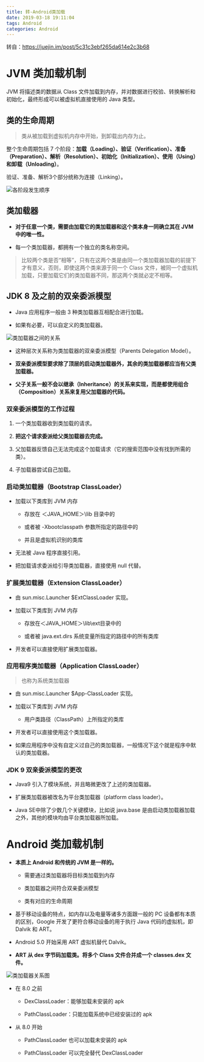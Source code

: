 ```yaml
---
title: 转-Android类加载
date: 2019-03-18 19:11:04
tags: Android
categories: Android
---
```


转自：https://juejin.im/post/5c31c3ebf265da614e2c3b68

# JVM 类加载机制

JVM 将描述类的数据从 Class 文件加载到内存，并对数据进行校验、转换解析和初始化，最终形成可以被虚拟机直接使用的 Java 类型。

## 类的生命周期

> 类从被加载到虚拟机内存中开始，到卸载出内存为止。

整个生命周期包括 7 个阶段：**加载（Loading）、验证（Verification）、准备（Preparation）、解析（Resolution）、初始化（Initialization）、使用（Using）和卸载（Unloading）**。

验证、准备、解析3个部分统称为连接（Linking）。

![各阶段发生顺序](/images/posts/android/类加载/class_lifecycle.jpg "各阶段发生顺序")

## 类加载器

- **对于任意一个类，需要由加载它的类加载器和这个类本身一同确立其在 JVM 中的唯一性。**

- 每一个类加载器，都拥有一个独立的类名称空间。

> 比较两个类是否“相等”，只有在这两个类是由同一个类加载器加载的前提下才有意义，否则，即使这两个类来源于同一个 Class 文件，被同一个虚拟机加载，只要加载它们的类加载器不同，那这两个类就必定不相等。 

## JDK 8 及之前的双亲委派模型

- Java 应用程序一般由 3 种类加载器互相配合进行加载。

- 如果有必要，可以自定义的类加载器。

![类加载器之间的关系](/images/posts/android/类加载/jvm_classloader.jpg "类加载器之间的关系")

- 这种层次关系称为类加载器的双亲委派模型（Parents Delegation Model）。

- **双亲委派模型要求除了顶层的启动类加载器外，其余的类加载器都应当有父类加载器。**

- **父子关系一般不会以继承（Inheritance）的关系来实现，而是都使用组合（Composition）关系来复用父加载器的代码。**

### 双亲委派模型的工作过程

1. 一个类加载器收到类加载的请求。

2. **把这个请求委派给父类加载器去完成。**

3. 父加载器反馈自己无法完成这个加载请求（它的搜索范围中没有找到所需的类）。

4. 子加载器尝试自己加载。

### 启动类加载器（Bootstrap ClassLoader）

- 加载以下类库到 JVM 内存

	- 存放在 ＜JAVA_HOME＞\lib 目录中的

	- 或者被 -Xbootclasspath 参数所指定的路径中的

	- 并且是虚拟机识别的类库

- 无法被 Java 程序直接引用。

- 把加载请求委派给引导类加载器，直接使用 null 代替。

### 扩展类加载器（Extension ClassLoader）

- 由 sun.misc.Launcher $ExtClassLoader 实现。

- 加载以下类库到 JVM 内存

	- 存放在＜JAVA_HOME＞\lib\ext目录中的

	- 或者被 java.ext.dirs 系统变量所指定的路径中的所有类库

- 开发者可以直接使用扩展类加载器。

### 应用程序类加载器（Application ClassLoader）

> 也称为系统类加载器

- 由 sun.misc.Launcher $App-ClassLoader 实现。

- 加载以下类库到 JVM 内存

	- 用户类路径（ClassPath）上所指定的类库

- 开发者可以直接使用这个类加载器。

- 如果应用程序中没有自定义过自己的类加载器，一般情况下这个就是程序中默认的类加载器。

### JDK 9 双亲委派模型的更改

- Java9 引入了模块系统，并且略微更改了上述的类加载器。

- 扩展类加载器被改名为平台类加载器（platform class loader）。

- Java SE中除了少数几个关键模块，比如说 java.base 是由启动类加载器加载之外，其他的模块均由平台类加载器所加载。

# Android 类加载机制

- **本质上 Android 和传统的 JVM 是一样的。**

	- 需要通过类加载器将目标类加载到内存

	- 类加载器之间符合双亲委派模型

	- 类有对应的生命周期

- 基于移动设备的特点，如内存以及电量等诸多方面跟一般的 PC 设备都有本质的区别，Google 开发了更符合移动设备的用于执行 Java 代码的虚拟机，即 Dalvik 和 ART。

- Android 5.0 开始采用 ART 虚拟机替代 Dalvik。

- **ART 从 dex 字节码加载类。将多个 Class 文件合并成一个 classes.dex 文件。**

![类加载器关系图](/images/posts/android/类加载/android_classloader.jpg "类加载器关系图")

- 在 8.0 之前

	- DexClassLoader：能够加载未安装的 apk
	
	- PathClassLoader：只能加载系统中已经安装过的 apk

- 从 8.0 开始

	- PathClassLoader 也可以加载未安装的 apk

	- PathClassLoader 可以完全替代 DexClassLoader